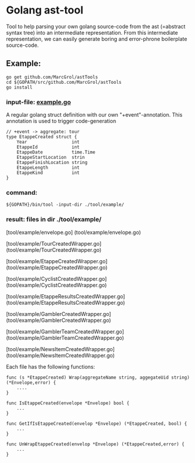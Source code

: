 # Golang ast-tool

Tool to help parsing your own golang source-code from the ast (=abstract syntax tree) into an intermediate representation.
From this intermediate representation, we can easily generate boring and error-phrone boilerplate source-code.

## Example:
    go get github.com/MarcGrol/astTools
    cd ${GOPATH/src/github.com/MarcGrol/astTools
    go install

### input-file: [example.go](./tool/example/example.go)
A regular golang struct definition with our own "+event"-annotation. 
This annotation is used to trigger code-generation

    // +event -> aggregate: tour
    type EtappeCreated struct {
	    Year                 int
	    EtappeId             int
	    EtappeDate           time.Time
	    EtappeStartLocation  strin
	    EtappeFinishLocation string
	    EtappeLength         int
	    EtappeKind           int
    }

### command:
    ${GOPATH}/bin/tool -input-dir ./tool/example/


### result: files in dir ./tool/example/
[tool/example/envelope.go]  (tool/example/envelope.go)

[tool/example/TourCreatedWrapper.go]  (tool/example/TourCreatedWrapper.go)

[tool/example/EtappeCreatedWrapper.go] (tool/example/EtappeCreatedWrapper.go)

[tool/example/CyclistCreatedWrapper.go] (tool/example/CyclistCreatedWrapper.go)

[tool/example/EtappeResultsCreatedWrapper.go] (tool/example/EtappeResultsCreatedWrapper.go) 

[tool/example/GamblerCreatedWrapper.go]  (tool/example/GamblerCreatedWrapper.go)

[tool/example/GamblerTeamCreatedWrapper.go]  (tool/example/GamblerTeamCreatedWrapper.go)

[tool/example/NewsItemCreatedWrapper.go]  (tool/example/NewsItemCreatedWrapper.go)

Each file has the following functions:

    func (s *EtappeCreated) Wrap(aggregateName string, aggegateUid string) (*Envelope,error) {
        ....
    }
    
    func IsEtappeCreated(envelope *Envelope) bool {
        ...
    }

    func GetIfIsEtappeCreated(envelop *Envelope) (*EtappeCreated, bool) {
        ...
    }

    func UnWrapEtappeCreated(envelop *Envelope) (*EtappeCreated,error) {
        ...
    }    
    

